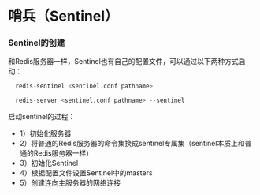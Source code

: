 # 哨兵（Sentinel）

### Sentinel的创建

  和Redis服务器一样，Sentinel也有自己的配置文件，可以通过以下两种方式启动：

```s
  redis-sentinel <sentinel.conf pathname>

  redis-server <sentinel.conf pathname> --sentinel
```

  启动sentinel的过程：

  - 1）初始化服务器
  - 2）将普通的Redis服务器的命令集换成sentinel专属集（sentinel本质上和普通的Redis服务器一样）
  - 3）初始化Sentinel
  - 4）根据配置文件设置Sentinel中的masters
  - 5）创建连向主服务器的网络连接